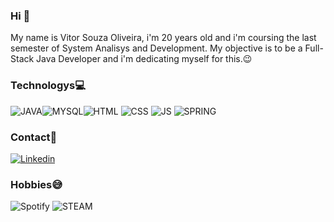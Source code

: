 ### Hi 👋

My name is Vitor Souza Oliveira, i'm 20 years old and i'm coursing the last semester of System Analisys and Development.
My objective is to be a Full-Stack Java Developer and i'm dedicating myself for this.😉

### Technologys💻

![JAVA](https://img.shields.io/badge/Java-ED8B00?style=for-the-badge&logo=java&logoColor=white)![MYSQL](https://img.shields.io/badge/MySQL-00000F?style=for-the-badge&logo=mysql&logoColor=white)![HTML](https://img.shields.io/badge/HTML-239120?style=for-the-badge&logo=html5&logoColor=white) ![CSS](https://img.shields.io/badge/CSS3-1572B6?style=for-the-badge&logo=css3&logoColor=white) ![JS](https://img.shields.io/badge/JavaScript-F7DF1E?style=for-the-badge&logo=javascript&logoColor=black) ![SPRING](https://img.shields.io/badge/Spring-6DB33F?style=for-the-badge&logo=spring&logoColor=white)

### Contact📱

[![Linkedin](https://img.shields.io/badge/LinkedIn-0077B5?style=for-the-badge&logo=linkedin&logoColor=white)](https://www.linkedin.com/in/vitor-souzaa/)

### Hobbies😅
![Spotify](https://img.shields.io/badge/Spotify-1ED760?&style=for-the-badge&logo=spotify&logoColor=white)
![STEAM](https://img.shields.io/badge/Steam-000000?style=for-the-badge&logo=steam&logoColor=white)

